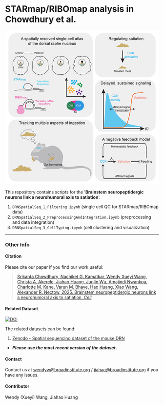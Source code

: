 # STARmap/RIBOmap analysis in Chowdhury et al.

![image](.example_image.jpg)

This repository contains scripts for the '**Brainstem neuropeptidergic neurons link a neurohumoral axis to satiation**'. 

1. ```DRNSpatialSeq_1_Filtering.ipynb``` (single cell QC for STARmap/RIBOmap data)
2. ```DRNSpatialSeq_2_PreprocessingAndIntegration.ipynb``` (preprocessing and data integration)
3. ```DRNSpatialSeq_3_CellTyping.ipynb``` (cell clustering and visualization)

***

### Other Info

#### Citation

Please cite our paper if you find our work useful: 

> [Srikanta Chowdhury, Nachiket G. Kamatkar, Wendy Xueyi Wang, Christa A. Akerele, Jiahao Huang, Junlin Wu, Amajindi Nwankpa, Charlotte M. Kane, Varun M. Bhave, Hao Huang, Xiao Wang, Alexander R. Nectow, 2025. Brainstem neuropeptidergic neurons link a neurohumoral axis to satiation. *Cell*](https://www.cell.com/cell/fulltext/S0092-8674(25)00047-9)

#### Related Dataset
[![DOI](https://zenodo.org/badge/DOI/10.5281/zenodo.14805731.svg)](https://doi.org/10.5281/zenodo.14805731)

The related datasets can be found:
1. [Zenodo - Spatial sequencing dataset of the mouse DRN](https://doi.org/10.5281/zenodo.14805731) 
* ***Please use the most recent version of the dataset.***

#### Contact
Contact us at wendyw@broadinstitute.org / jiahao@broadinstitute.org if you have any issues. 


#### Contributor
Wendy (Xueyi) Wang, Jiahao Huang
